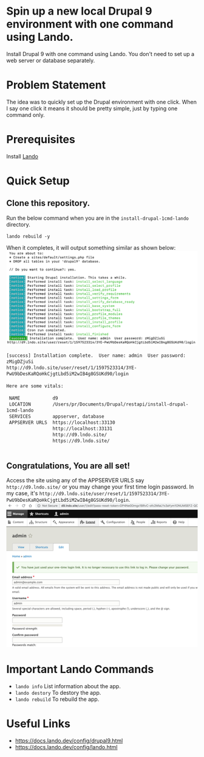 # Spin up a new local Drupal 9 environment with one command using Lando.
Install Drupal 9 with one command using Lando. You don't need to set up a web server or database separately.

# Problem Statement
The idea was to quickly set up the Drupal environment with one click. When I say one click it means it should be pretty simple, just by typing one command only.

# Prerequisites

Install [Lando](https://docs.lando.dev/basics/installation.html)

# Quick Setup

## Clone this repository.

Run the below command when you are in the `install-drupal-1cmd-lando` directory.
```
lando rebuild -y
```

When it completes, it will output something similar as shown below:
![D9 Installation is complete](https://github.com/erpushpinderrana/files/blob/master/d9Webserver.png)
```
[success] Installation complete.  User name: admin  User password: zMigDZjuSi
http://d9.lndo.site/user/reset/1/1597523314/3YE-PwU9bDesKaRQoHkCjgtLbd5iM2wIB4g8GSUKd90/login

Here are some vitals:

 NAME            d9                                                                
 LOCATION        /Users/pr/Documents/Drupal/restapi/install-drupal-1cmd-lando 
 SERVICES        appserver, database                                               
 APPSERVER URLS  https://localhost:33130                                           
                 http://localhost:33131                                            
                 http://d9.lndo.site/                                              
                 https://d9.lndo.site/      
                 
```
## Congratulations, You are all set!
Access the site using any of the APPSERVER URLS say `http://d9.lndo.site/` or you may change your first time login password.
In my case, it's  `http://d9.lndo.site/user/reset/1/1597523314/3YE-PwU9bDesKaRQoHkCjgtLbd5iM2wIB4g8GSUKd90/login`.
![D9 Browser Access](https://github.com/erpushpinderrana/files/blob/master/d9lando.png)

# Important Lando Commands
* `lando info` List information about the app.
* `lando destory` To destory the app.
* `lando rebuild` To rebuild the app.

# Useful Links
* https://docs.lando.dev/config/drupal9.html
* https://docs.lando.dev/config/lando.html
